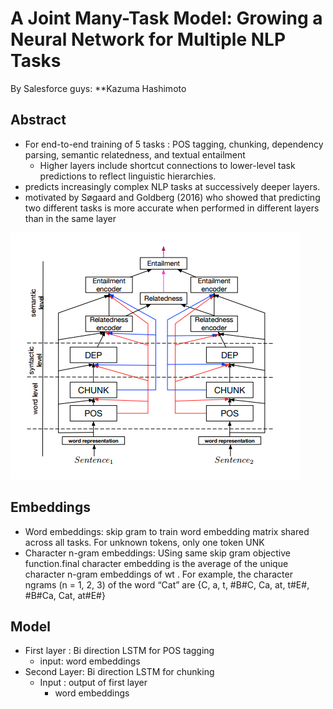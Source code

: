 # A Joint Many-Task Model: Growing a Neural Network for Multiple NLP Tasks

By Salesforce guys: **Kazuma Hashimoto

## Abstract
- For end-to-end training of 5 tasks : POS tagging, chunking, dependency parsing, semantic relatedness, and textual entailment
  -  Higher layers include
shortcut connections to lower-level
task predictions to reflect linguistic hierarchies.
 - predicts increasingly
complex NLP tasks at successively deeper layers.
 - motivated by Søgaard and
Goldberg (2016) who showed that predicting two
different tasks is more accurate when performed in
different layers than in the same layer

![architecture.PNG](1.PNG)

## Embeddings
- Word embeddings: skip gram to train word embedding matrix shared across all tasks. For unknown tokens, only one token UNK
- Character n-gram embeddings: USing same skip gram objective function.final character embedding
is the average of the unique character n-gram
embeddings of wt
. For example, the character ngrams
(n = 1, 2, 3) of the word “Cat” are {C, a,
t, #B#C, Ca, at, t#E#, #B#Ca, Cat, at#E#}
 ## Model
 - First layer : Bi direction LSTM for POS tagging
    - input: word embeddings
 - Second Layer: Bi direction LSTM for chunking
    - Input : output of first layer
       - word embeddings
